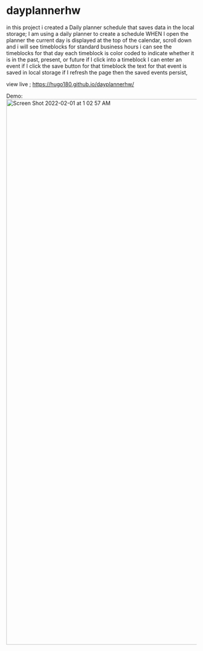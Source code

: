 # dayplannerhw
in this project i created a Daily planner schedule that saves data in the local storage;
 I am using a daily planner to create a schedule
WHEN I open the planner the current day is displayed at the top of the calendar, scroll down
and i will see timeblocks for standard business hours
i can see the timeblocks for that day
each timeblock is color coded to indicate whether it is in the past, present, or future
if I click into a timeblock
 I can enter an event if I click the save button for that timeblock
the text for that event is saved in local storage
if I refresh the page
then the saved events persist,

view live ; https://hugo180.github.io/dayplannerhw/

Demo:
<img width="1440" alt="Screen Shot 2022-02-01 at 1 02 57 AM" src="https://user-images.githubusercontent.com/28612070/151933227-98481370-da57-4b64-9092-3ed75e091da7.png">
